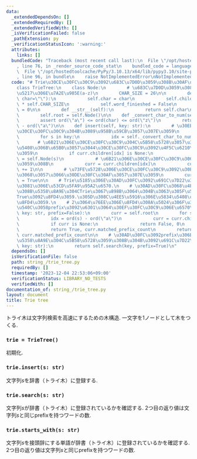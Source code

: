 ```yaml
---
data:
  _extendedDependsOn: []
  _extendedRequiredBy: []
  _extendedVerifiedWith: []
  _isVerificationFailed: false
  _pathExtension: py
  _verificationStatusIcon: ':warning:'
  attributes:
    links: []
  bundledCode: "Traceback (most recent call last):\n  File \"/opt/hostedtoolcache/PyPy/3.10.13/x64/lib/pypy3.10/site-packages/onlinejudge_verify/documentation/build.py\"\
    , line 76, in _render_source_code_stat\n    bundled_code = language.bundle(\n\
    \  File \"/opt/hostedtoolcache/PyPy/3.10.13/x64/lib/pypy3.10/site-packages/onlinejudge_verify/languages/python.py\"\
    , line 96, in bundle\n    raise NotImplementedError\nNotImplementedError\n"
  code: "# Trie\u30CE\u30FC\u30C9\u3092\u683C\u7D0D\u3059\u308B\u30AF\u30E9\u30B9\n\
    class TrieTree:\n    class Node:\n        # \u683C\u7D0D\u3059\u308B\u6587\u5B57\
    \u5217\u306E\u7A2E\u985E(a-z)\n        CHAR_SIZE = 26\n\n        def __init__(self,\
    \ char=\"\"):\n            self.char = char\n            self.children = [None]\
    \ * self.CHAR_SIZE\n            self.word_finieshed = False\n            self.matched_prefix_count\
    \ = 0\n\n        def __str__(self):\n            return self.char\n\n    def __init__(self):\n\
    \        self.root = self.Node()\n\n    def _convert_char_to_num(self, char):\n\
    \        assert ord(\"a\") <= ord(char) <= ord(\"z\")\n        return ord(char)\
    \ - ord(\"a\")\n\n    def insert(self, key: str):\n        # \u30EB\u30FC\u30C8\
    \u30CE\u30FC\u30C9\u304B\u3089\u958B\u59CB\u3057\u307E\u3059\n        curr = self.root\n\
    \        for s in key:\n            idx = self._convert_char_to_num(s)\n     \
    \       # \u6B21\u306E\u30CE\u30FC\u30C9\u304C\u5B58\u5728\u3057\u306A\u3044\u5834\
    \u5408\u306B\u65B0\u3057\u3044\u30CE\u30FC\u30C9\u3092\u4F5C\u6210\u3057\u307E\
    \u3059\n            if curr.children[idx] is None:\n                curr.children[idx]\
    \ = self.Node(s)\n            # \u6B21\u306E\u30CE\u30FC\u30C9\u306B\u79FB\u52D5\
    \u3059\u308B\n            curr = curr.children[idx]\n            curr.matched_prefix_count\
    \ += 1\n\n        # \u73FE\u5728\u306E\u30CE\u30FC\u30C9\u3092\u30EA\u30FC\u30D5\
    \u3068\u3057\u3066\u30DE\u30FC\u30AF\u3057\u307E\u3059\n        curr.word_finieshed\
    \ = True\n\n    # Trie\u5185\u306E\u30AD\u30FC\u3092\u691C\u7D22\u3059\u308B\u305F\
    \u3081\u306E\u53CD\u5FA9\u95A2\u6570.\n    # \u30AD\u30FC\u3068\u4E00\u81F4\u3059\
    \u308B\u5358\u8A9E\u304CTrie\u3067\u898B\u3064\u304B\u3063\u305F\u5834\u5408\u306F\
    True\u3092\u8FD4\u3059.\u305D\u308C\u4EE5\u5916\u306E\u5834\u5408\u306F,False\u3092\
    \u8FD4\u3059.\n    # 2\u3064\u76EE\u306E\u8FD4\u308A\u5024\u306F\u30AD\u30FC\u3068\
    \u540C\u3058prefix\u3092\u6301\u3064\u30EF\u30FC\u30C9\u306E\u6570\n    def search(self,\
    \ key: str, prefix=False):\n        curr = self.root\n        for s in key:\n\
    \            idx = ord(s) - ord(\"a\")\n            curr = curr.children[idx]\n\
    \            if curr is None:\n                return False, 0\n        if prefix:\n\
    \            return True, curr.matched_prefix_count\n        return curr.word_finieshed,\
    \ curr.matched_prefix_count\n\n    # \u30AD\u30FC\u3092prefix\u306B\u6301\u3064\
    \u5358\u8A9E\u304C\u5B58\u5728\u3059\u308B\u304B\u3092\u691C\u7D22\n    def starts_with(self,\
    \ key: str):\n        return self.search(key, prefix=True)\n"
  dependsOn: []
  isVerificationFile: false
  path: string_/trie_tree.py
  requiredBy: []
  timestamp: '2023-12-04 22:53:06+09:00'
  verificationStatus: LIBRARY_NO_TESTS
  verifiedWith: []
documentation_of: string_/trie_tree.py
layout: document
title: Trie tree
---
```


トライ木は文字列検索を高速にするための木構造.
一文字を1ノードとして木をつくる.

### `trie = TrieTree()`

初期化.

### `trie.insert(s: str)`

文字列$s$を辞書（トライ木）に登録する.

### `trie.search(s: str)`

文字列$s$が辞書（トライ木）に登録されているかを確認する.
2つ目の返り値は文字列$s$と同じprefixを持つワードの数.

### `trie.starts_with(s: str)`

文字列$s$を接頭辞にする単語が辞書（トライ木）に登録されているかを確認する.
2つ目の返り値は文字列$s$と同じprefixを持つワードの数.